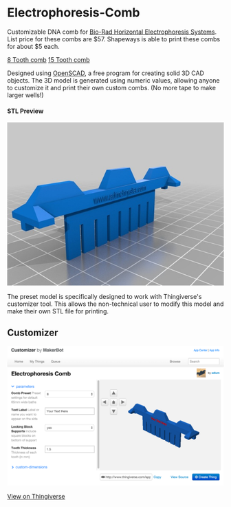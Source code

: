 # Electrophoresis-Comb
Customizable DNA comb for [Bio-Rad Horizontal Electrophoresis Systems](http://www.bio-rad.com/en-us/product/mini-sub-cell-gt-cell).  List price for these combs are $57.  Shapeways is able to print these combs for about $5 each. 

[8 Tooth comb](https://www.shapeways.com/product/VATXTA8JE/8-tooth-electrophoresis-comb)
[15 Tooth comb](https://www.shapeways.com/product/ZYNJVY6ES/15-tooth-electrophoresis-comb)

Designed using [OpenSCAD](http://www.openscad.org/), a free program for creating solid 3D CAD objects.  The 3D model is generated using numeric values, allowing anyone to customize it and print their own custom combs.  (No more tape to make larger wells!)

#### STL Preview
![8 tooth comb](https://github.com/admish/Electrophoresis-Comb/blob/master/img/stl_preview.jpg)

The preset model is specifically designed to work with Thingiverse's customizer tool.  This allows the non-technical user to modify this model and make their own STL file for printing.


## Customizer


![Thingiverse Customizer](https://github.com/admish/Electrophoresis-Comb/blob/master/img/thingiverse_customizer.png)


[View on Thingiverse](http://www.thingiverse.com/thing:1346188)
